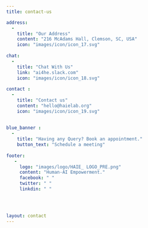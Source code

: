 ```yaml
---
title: contact-us

address: 
  -
    title: "Our Address"
    content: "216 McAdams Hall, Clemson, SC, USA"
    icon: "images/icon/icon_17.svg"
      
chat: 
  -
    title: "Chat With Us"
    link: "ai4he.slack.com"
    icon: "images/icon/icon_18.svg"
      
contact : 
  -
    title: "Contact us"
    content: "hello@haielab.org"
    icon: "images/icon/icon_19.svg"
    
    
blue_banner :
  -  
    title: "Having any Query? Book an appointment."
    button_text: "Schedule a meeting"
    
footer:
   - 
     logo: "images/logo/HAIE_ LOGO_PRE.png"
     content: "Human-AI Empowerment."
     facebook: " "
     twitter: " "
     linkdin: " "



  
layout: contact
---
```

